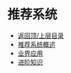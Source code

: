 # 推荐系统

* [返回顶/上层目录](../../../README.md)
* [推荐系统概述](recommender-systems-introduction/recommender-systems-introduction.md)
* [业界应用](industry-application/industry-application.md)
* [进阶知识](advanced-knowledge/advanced-knowledge.md)

